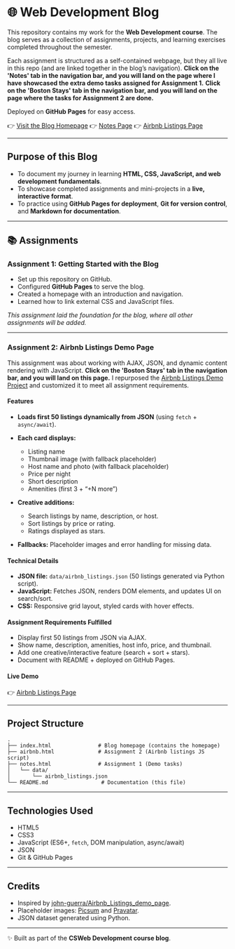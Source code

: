 # 🌐 Web Development Blog

This repository contains my work for the **Web Development course**.
The blog serves as a collection of assignments, projects, and learning exercises completed throughout the semester.

Each assignment is structured as a self-contained webpage, but they all live in this repo (and are linked together in the blog’s navigation).
**Click on the 'Notes' tab in the navigation bar, and you will land on the page where I have showcased the extra demo tasks assigned for Assignment 1.**
**Click on the 'Boston Stays' tab in the navigation bar, and you will land on the page where the tasks for Assignment 2 are done.**

Deployed on **GitHub Pages** for easy access.

👉 [Visit the Blog Homepage](https://piriyajeishree410.github.io/)
👉 [Notes Page](https://piriyajeishree410.github.io/notes.html)
👉 [Airbnb Listings Page](https://piriyajeishree410.github.io/airbnb.html)

---

## Purpose of this Blog

* To document my journey in learning **HTML, CSS, JavaScript, and web development fundamentals**.
* To showcase completed assignments and mini-projects in a **live, interactive format**.
* To practice using **GitHub Pages for deployment**, **Git for version control**, and **Markdown for documentation**.

---

## 📚 Assignments

### Assignment 1: Getting Started with the Blog

* Set up this repository on GitHub.
* Configured **GitHub Pages** to serve the blog.
* Created a homepage with an introduction and navigation.
* Learned how to link external CSS and JavaScript files.

*This assignment laid the foundation for the blog, where all other assignments will be added.*

---

### Assignment 2: Airbnb Listings Demo Page

This assignment was about working with AJAX, JSON, and dynamic content rendering with JavaScript.
**Click on the 'Boston Stays' tab in the navigation bar, and you will land on this page.**
I repurposed the [Airbnb Listings Demo Project](https://github.com/john-guerra/Airbnb_Listings_demo_page) and customized it to meet all assignment requirements.

#### Features

* **Loads first 50 listings dynamically from JSON** (using `fetch` + `async/await`).
* **Each card displays:**

  * Listing name
  * Thumbnail image (with fallback placeholder)
  * Host name and photo (with fallback placeholder)
  * Price per night
  * Short description
  * Amenities (first 3 + “+N more”)
* **Creative additions:**

  * Search listings by name, description, or host.
  * Sort listings by price or rating.
  * Ratings displayed as stars.
* **Fallbacks:** Placeholder images and error handling for missing data.

#### Technical Details

* **JSON file:** `data/airbnb_listings.json` (50 listings generated via Python script).
* **JavaScript:** Fetches JSON, renders DOM elements, and updates UI on search/sort.
* **CSS:** Responsive grid layout, styled cards with hover effects.

#### Assignment Requirements Fulfilled

* Display first 50 listings from JSON via AJAX.
* Show name, description, amenities, host info, price, and thumbnail.
* Add one creative/interactive feature (search + sort + stars).
* Document with README + deployed on GitHub Pages.

#### Live Demo

👉 [Airbnb Listings Page](https://piriyajeishree410.github.io/airbnb.html)

---

## Project Structure

```
.
├── index.html               # Blog homepage (contains the homepage)
├── airbnb.html              # Assignment 2 (Airbnb listings JS script)
├── notes.html               # Assignment 1 (Demo tasks)
│   └── data/
│       └── airbnb_listings.json
└── README.md                 # Documentation (this file)
```

---

## Technologies Used

* HTML5
* CSS3
* JavaScript (ES6+, `fetch`, DOM manipulation, async/await)
* JSON
* Git & GitHub Pages

---

## Credits

* Inspired by [john-guerra/Airbnb\_Listings\_demo\_page](https://github.com/john-guerra/Airbnb_Listings_demo_page).
* Placeholder images: [Picsum](https://picsum.photos/) and [Pravatar](https://pravatar.cc/).
* JSON dataset generated using Python.

---

✨ Built as part of the **CSWeb Development course blog**.
